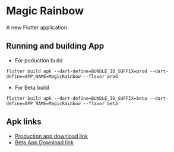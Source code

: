 # Magic Rainbow

A new Flutter application.

## Running and building App

- For poduction build 

```flutter build apk --dart-define=BUNDLE_ID_SUFFIX=prod --dart-define=APP_NAME=MagicRainbow --flavor prod```
- For Beta build

```flutter build apk --dart-define=BUNDLE_ID_SUFFIX=beta --dart-define=APP_NAME=MagicRainbow --flavor beta```


## Apk links

- [Production app download link](https://flutter.dev/docs/get-started/codelab)
- [Beta App Download link](https://flutter.dev/docs/cookbook)


